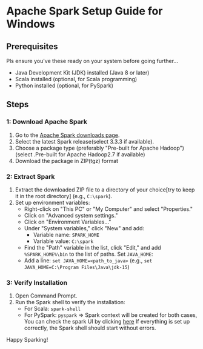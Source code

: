 # Apache Spark Setup Guide for Windows


## Prerequisites

Pls ensure you've these ready on your system before going further...
- Java Development Kit (JDK) installed (Java 8 or later)
- Scala installed (optional, for Scala programming)
- Python installed (optional, for PySpark)

## Steps

### 1: Download Apache Spark

1. Go to the [Apache Spark downloads page](https://spark.apache.org/downloads.html).
2. Select the latest Spark release(select 3.3.3 if available).
3. Choose a package type (preferably "Pre-built for Apache Hadoop")(select .Pre-built for Apache Hadoop2.7 if available)
4. Download the package in ZIP(tgz) format

### 2: Extract Spark

1. Extract the downloaded ZIP file to a directory of your choice[try to keep it in the root directory] (e.g., `C:\spark`).
2. Set up environment variables:
    - Right-click on "This PC" or "My Computer" and select "Properties."
    - Click on "Advanced system settings."
    - Click on "Environment Variables..."
    - Under "System variables," click "New" and add:
        - Variable name: `SPARK_HOME`
        - Variable value: `C:\spark`
    - Find the "Path" variable in the list, click "Edit," and add `%SPARK_HOME%\bin` to the list of paths.
     Set `JAVA_HOME`:
    - Add a line: `set JAVA_HOME=<path_to_java>` (e.g., `set JAVA_HOME=C:\Program Files\Java\jdk-15`)

### 3: Verify Installation

1. Open Command Prompt.
2. Run the Spark shell to verify the installation:
    - For Scala: `spark-shell`
    - For PySpark: `pyspark`
    => Spark context will be created for both cases, You can check the spark UI by clicking [here](localhost:4040)
If everything is set up correctly, the Spark shell should start without errors.


Happy Sparking!
